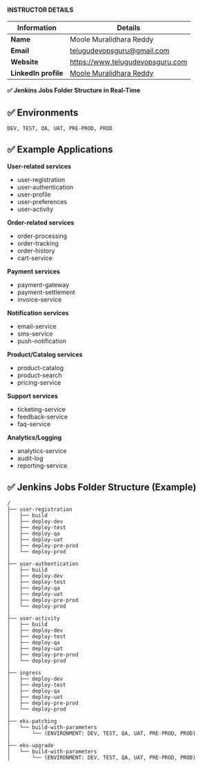 #### INSTRUCTOR DETAILS

|  Information             | Details                                                                      |
|----------------------    |------------------------------------------------------------------------------|
| **Name**                 | Moole Muralidhara Reddy                                                      |
| **Email**                | telugudevopsguru@gmail.com                                                |
| **Website**              | https://www.telugudevopsguru.com               |
| **LinkedIn profile**     | [Moole Muralidhara Reddy](https://www.linkedin.com/in/moole-muralidhara-reddy) |

**✅ Jenkins Jobs Folder Structure in Real-Time**


## ✅ **Environments**

```
DEV, TEST, QA, UAT, PRE-PROD, PROD
```

## ✅ **Example Applications**

**User-related services**

* user-registration
* user-authentication
* user-profile
* user-preferences
* user-activity

**Order-related services**

* order-processing
* order-tracking
* order-history
* cart-service

**Payment services**

* payment-gateway
* payment-settlement
* invoice-service

**Notification services**

* email-service
* sms-service
* push-notification

**Product/Catalog services**

* product-catalog
* product-search
* pricing-service

**Support services**

* ticketing-service
* feedback-service
* faq-service

**Analytics/Logging**

* analytics-service
* audit-log
* reporting-service


## ✅ **Jenkins Jobs Folder Structure (Example)**

```
/
├── user-registration
│   ├── build
│   ├── deploy-dev
│   ├── deploy-test
│   ├── deploy-qa
│   ├── deploy-uat
│   ├── deploy-pre-prod
│   └── deploy-prod
│
├── user-authentication
│   ├── build
│   ├── deploy-dev
│   ├── deploy-test
│   ├── deploy-qa
│   ├── deploy-uat
│   ├── deploy-pre-prod
│   └── deploy-prod
│
├── user-activity
│   ├── build
│   ├── deploy-dev
│   ├── deploy-test
│   ├── deploy-qa
│   ├── deploy-uat
│   ├── deploy-pre-prod
│   └── deploy-prod
│
├── ingress
│   ├── deploy-dev
│   ├── deploy-test
│   ├── deploy-qa
│   ├── deploy-uat
│   ├── deploy-pre-prod
│   └── deploy-prod
│
├── eks-patching
│   └── build-with-parameters
│       └── (ENVIRONMENT: DEV, TEST, QA, UAT, PRE-PROD, PROD)
│
├── eks-upgrade
│   └── build-with-parameters
│       └── (ENVIRONMENT: DEV, TEST, QA, UAT, PRE-PROD, PROD)
